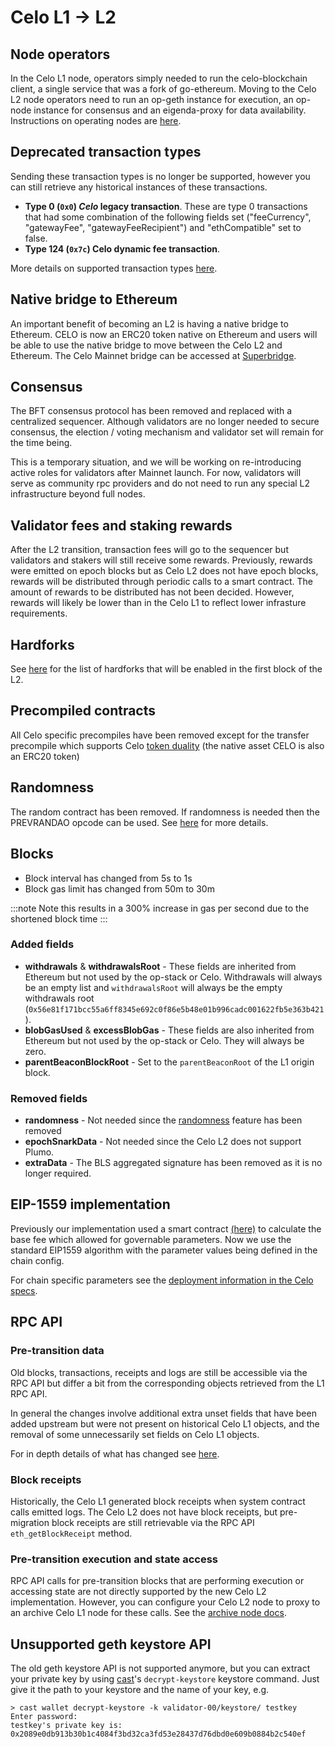 # Celo L1 → L2

## Node operators

In the Celo L1 node, operators simply needed to run the celo-blockchain client, a single service that was a fork of go-ethereum. Moving to the Celo L2 node operators need to run an op-geth instance for execution, an op-node instance for consensus and an eigenda-proxy for data availability. Instructions on operating nodes are [here](../operators/overview.md).

## Deprecated transaction types

Sending these transaction types is no longer be supported, however you can still retrieve any historical instances of these transactions.

- **Type 0 (`0x0`) _Celo_ legacy transaction**. These are type 0 transactions that had some combination of the following fields set ("feeCurrency", "gatewayFee", "gatewayFeeRecipient") and "ethCompatible" set to false.
- **Type 124 (`0x7c`) Celo dynamic fee transaction**.

More details on supported transaction types [here](https://specs.celo.org/tx_types.html).

## Native bridge to Ethereum

An important benefit of becoming an L2 is having a native bridge to Ethereum.
CELO is now an ERC20 token native on Ethereum and users will be able to use the native bridge to move between the Celo L2 and Ethereum.
The Celo Mainnet bridge can be accessed at [Superbridge](https://superbridge.app/celo).

## Consensus

The BFT consensus protocol has been removed and replaced with a centralized sequencer. Although validators are no longer needed to secure consensus, the election / voting mechanism and validator set will remain for the time being.

This is a temporary situation, and we will be working on re-introducing active roles for validators after Mainnet launch. For now, validators will serve as community rpc providers and do not need to run any special L2 infrastructure beyond full nodes.

## Validator fees and staking rewards

After the L2 transition, transaction fees will go to the sequencer but validators and stakers will still receive some rewards. Previously, rewards were emitted on epoch blocks but as Celo L2 does not have epoch blocks, rewards will be distributed through periodic calls to a smart contract.
The amount of rewards to be distributed has not been decided. However, rewards will likely be lower than in the Celo L1 to reflect lower infrasture requirements.

## Hardforks

See [here](https://specs.celo.org/l2_migration.html#changes-for-contracts-developers) for the list of hardforks that will be enabled in the first block of the L2.

## Precompiled contracts

All Celo specific precompiles have been removed except for the transfer precompile which supports Celo [token duality](https://specs.celo.org/token_duality.html) (the native asset CELO is also an ERC20 token)

## Randomness

The random contract has been removed. If randomness is needed then the PREVRANDAO opcode can be used. See [here](https://specs.celo.org/l2_migration.html#deactivated-random-contract) for more details.

## Blocks

- Block interval has changed from 5s to 1s
- Block gas limit has changed from 50m to 30m

:::note
Note this results in a 300% increase in gas per second due to the shortened block time
:::

### Added fields

- **withdrawals** & **withdrawalsRoot** - These fields are inherited from Ethereum but not used by the op-stack or Celo. Withdrawals will always be an empty list and `withdrawalsRoot` will always be the empty withdrawals root (`0x56e81f171bcc55a6ff8345e692c0f86e5b48e01b996cadc001622fb5e363b421`).
- **blobGasUsed** & **excessBlobGas** - These fields are also inherited from Ethereum but not used by the op-stack or Celo. They will always be zero.
- **parentBeaconBlockRoot** - Set to the `parentBeaconRoot` of the L1 origin block.

### Removed fields

- **randomness** - Not needed since the [randomness](#randomness) feature has been removed
- **epochSnarkData** - Not needed since the Celo L2 does not support Plumo.
- **extraData** - The BLS aggregated signature has been removed as it is no longer required.

## EIP-1559 implementation

Previously our implementation used a smart contract [(here)](https://github.com/celo-org/celo-monorepo/blob/faca88f6a48cc7c8e6104393e49ddf7c2d7d20e3/packages/protocol/contracts-0.8/common/GasPriceMinimum.sol#L162) to calculate the base fee which allowed for governable parameters. Now we use the standard EIP1559 algorithm with the parameter values being defined in the chain config.

For chain specific parameters see the [deployment information in the Celo specs](https://specs.celo.org/deployments.html).

## RPC API

### Pre-transition data

Old blocks, transactions, receipts and logs are still be accessible via the RPC API but differ a bit from the corresponding objects retrieved from the L1 RPC API.

In general the changes involve additional extra unset fields that have been added upstream but were not present on historical Celo L1 objects, and the removal of some unnecessarily set fields on Celo L1 objects.

For in depth details of what has changed see [here](https://specs.celo.org/l2_migration.html).

### Block receipts

Historically, the Celo L1 generated block receipts when system contract calls emitted logs. The Celo L2 does not have block receipts, but pre-migration block receipts are still retrievable via the RPC API `eth_getBlockReceipt` method.

### Pre-transition execution and state access

RPC API calls for pre-transition blocks that are performing execution or accessing state are not directly supported by the new Celo L2 implementation. However, you can configure your Celo L2 node to proxy to an archive Celo L1 node for these calls. See the [archive node docs](../operators/run-node.md#running-an-archive-node).

## Unsupported geth keystore API

The old geth keystore API is not supported anymore, but you can extract your private key by using [cast](https://book.getfoundry.sh/cast/)'s `decrypt-keystore` keystore command.
Just give it the path to your keystore and the name of your key, e.g.

```
> cast wallet decrypt-keystore -k validator-00/keystore/ testkey
Enter password:
testkey's private key is: 0x2089e0db913b30b1c4084f3bd32ca3fd53e28437d76dbd0e609b0884b2c540ef
```
